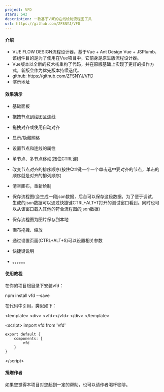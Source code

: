 ```yaml
---
project: VFD
stars: 543
description: 一款基于VUE的在线绘制流程图工具
url: https://github.com/ZFSNYJ/VFD
---
```


#### 介绍

-   VUE FLOW DESIGN流程设计器，基于Vue + Ant Design Vue + JSPlumb，该组件目的是为了使用在Vue项目中，它前身是原生版流程设计器。
-   Vue版本以全新的技术栈重构了代码，并在原版基础上实现了更好的操作方式，新版会作为优先版本持续迭代。
-   github: https://github.com/ZFSNYJ/VFD
-   演示地址

#### 效果演示

-   基础面板
    
-   拖拽节点到绘图区连线
    
-   拖拽对齐或使用自动对齐
    
-   显示/隐藏网格
    
-   设置节点和连线的属性
    
-   单节点、多节点移动(按住CTRL键)
    
-   改变节点对齐的排序顺序(按住Ctrl键一个一个单击选中要对齐的节点，单击的顺序就是对齐的排列顺序)
    
-   清空画布，重新绘制
    
-   保存流程图(会生成一段json数据，后台可以保存这段数据，为了便于调试，生成的json数据可以通过快捷键CTRL+ALT+T打开的测试窗口看到。同时也可以从该窗口载入其他的符合流程图的json数据)
    
-   保存流程图为图片保存到本地
    
-   画布拖拽、缩放
    
-   通过设置页面(CTRL+ALT+S)可以设置相关参数
    
-   快捷键说明
    
-   。。。。。。
    

#### 使用教程

在你的项目根目录下安装vfd：

npm install vfd --save

在代码中引用，类似如下：

<template\>
	<div\>
        <vfd\></vfd\>
    </div\>
</template\>

<script\>
    import vfd from 'vfd'
    
    export default {
        components: {
            vfd
        }
    }
</script\>

#### 捐赠作者

如果您觉得本项目对您起到一定的帮助，也可以请作者喝杯咖啡。
